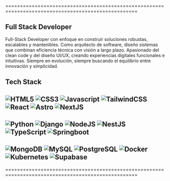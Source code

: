 ===================================================================================================

<b>Full Stack Developer</b>
------------------------------------------------

Full-Stack Developer con enfoque en construir soluciones robustas, escalables y mantenibles. 
Como arquitecto de software, diseño sistemas que combinan eficiencia técnica con visión a largo plazo. 
Apasionado del clean code y del diseño UI/UX, creando experiencias digitales funcionales e intuitivas. 
Siempre en evolución, siempre buscando el equilibrio entre innovación y simplicidad.

<b>Tech Stack</b>
------------------------------------------------
![HTML5](https://img.shields.io/badge/html5-%23E34F26.svg?style=for-the-badge&logo=html5&logoColor=white) ![CSS3](https://img.shields.io/badge/css3-%231572B6.svg?style=for-the-badge&logo=css3&logoColor=white) ![Javascript](https://img.shields.io/badge/javascript-fcf635.svg?style=for-the-badge&logo=javascript&logoColor=black) ![TailwindCSS](https://img.shields.io/badge/tailwindcss-%2338B2AC.svg?style=for-the-badge&logo=tailwind-css&logoColor=white)
![React](https://img.shields.io/badge/react-%2320232a.svg?style=for-the-badge&logo=react&logoColor=%2361DAFB) ![Astro](https://img.shields.io/badge/astro-%232C2052.svg?style=for-the-badge&logo=astro&logoColor=white) 
![NextJS](https://img.shields.io/badge/next.js-000000?style=for-the-badge&logo=nextdotjs&logoColor=white)
------------------------------------------------
![Python](https://img.shields.io/badge/python-3670A0?style=for-the-badge&logo=python&logoColor=ffdd54) ![Django](https://img.shields.io/badge/django-%23092E20.svg?style=for-the-badge&logo=django&logoColor=white) ![NodeJS](https://img.shields.io/badge/node.js-6DA55F?style=for-the-badge&logo=node.js&logoColor=white) ![NestJS](https://img.shields.io/badge/nestjs-ff0800.svg?style=for-the-badge&logo=nestjs&logoColor=white) ![TypeScript](https://img.shields.io/badge/typescript-%23007ACC.svg?style=for-the-badge&logo=typescript&logoColor=white) ![Springboot](https://img.shields.io/badge/spring-%234ea94b.svg?style=for-the-badge&logo=springboot&logoColor=white)
------------------------------------------------
![MongoDB](https://img.shields.io/badge/MongoDB-%234ea94b.svg?style=for-the-badge&logo=mongodb&logoColor=white) ![MySQL](https://img.shields.io/badge/mysql-4479A1.svg?style=for-the-badge&logo=mysql&logoColor=white) ![PostgreSQL](https://img.shields.io/badge/postgresql-0f9aaa.svg?style=for-the-badge&logo=postgresql&logoColor=white) ![Docker](https://img.shields.io/badge/docker-%23007ACC.svg?style=for-the-badge&logo=docker&logoColor=white) ![Kubernetes](https://img.shields.io/badge/kubernetes-004cff.svg?style=for-the-badge&logo=kubernetes&logoColor=white) ![Supabase](https://img.shields.io/badge/supabase-44D191.svg?style=for-the-badge&logo=supabase&logoColor=white)
------------------------------------------------

===================================================================================================
